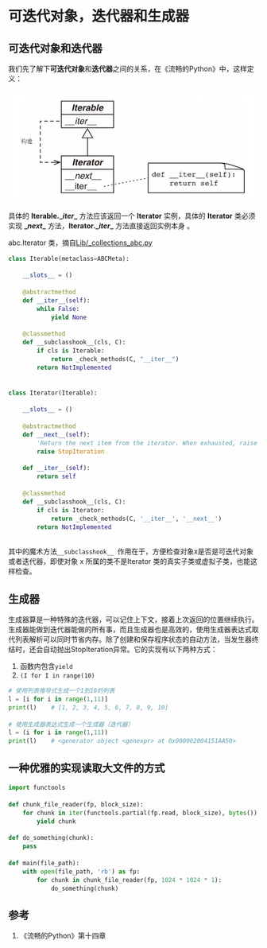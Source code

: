 # 可迭代对象，迭代器和生成器

## 可迭代对象和迭代器

我们先了解下**可迭代对象**和**迭代器**之间的关系，在《流畅的Python》中，这样定义：

![iter](/assets/images/iteration_img.png)

具体的 **Iterable.\__iter__** 方法应该返回一个 **Iterator** 实例，具体的 **Iterator** 类必须实现 **\__next__** 方法，**Iterator.\__iter__** 方法直接返回实例本身 。

abc.Iterator 类，摘自[Lib/_collections_abc.py](https://hg.python.org/cpython/file/tip/Lib/_collections_abc.py#l259)

```python
class Iterable(metaclass=ABCMeta):

    __slots__ = ()

    @abstractmethod
    def __iter__(self):
        while False:
            yield None

    @classmethod
    def __subclasshook__(cls, C):
        if cls is Iterable:
            return _check_methods(C, "__iter__")
        return NotImplemented


class Iterator(Iterable):

    __slots__ = ()

    @abstractmethod
    def __next__(self):
        'Return the next item from the iterator. When exhausted, raise StopIteration'
        raise StopIteration

    def __iter__(self):
        return self

    @classmethod
    def __subclasshook__(cls, C):
        if cls is Iterator:
            return _check_methods(C, '__iter__', '__next__')
        return NotImplemented
    
```

其中的魔术方法`__subclasshook__ `作用在于，方便检查对象x是否是可迭代对象或者迭代器，即使对象 x 所属的类不是Iterator 类的真实子类或虚拟子类，也能这样检查。

## 生成器

生成器算是一种特殊的迭代器，可以记住上下文，接着上次返回的位置继续执行。生成器能做到迭代器能做的所有事，而且生成器也是高效的，使用生成器表达式取代列表解析可以同时节省内存。除了创建和保存程序状态的自动方法，当发生器终结时，还会自动抛出StopIteration异常。它的实现有以下两种方式：

1. 函数内包含`yield`
2. `(I for I in range(10)`

```python
# 使用列表推导式生成一个1到10的列表
l = [i for i in range(1,11)]
print(l)    # [1, 2, 3, 4, 5, 6, 7, 8, 9, 10]

# 使用生成器表达式生成一个生成器（迭代器）
l = (i for i in range(1,11))
print(l)    # <generator object <genexpr> at 0x000002004151AA50>
```

## 一种优雅的实现读取大文件的方式

```python
import functools

def chunk_file_reader(fp, block_size):
    for chunk in iter(functools.partial(fp.read, block_size), bytes()):
        yield chunk

def do_something(chunk):
    pass

def main(file_path):
    with open(file_path, 'rb') as fp:
	    for chunk in chunk_file_reader(fp, 1024 * 1024 * 1):
            do_something(chunk)
```

## 参考

1. 《流畅的Python》第十四章